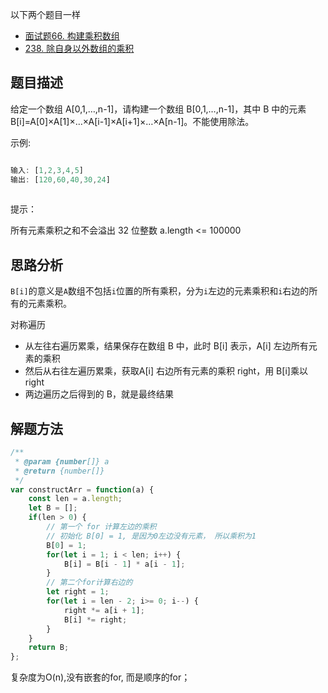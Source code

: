 以下两个题目一样
- [面试题66. 构建乘积数组](https://leetcode-cn.com/problems/gou-jian-cheng-ji-shu-zu-lcof/)
- [238. 除自身以外数组的乘积](https://leetcode-cn.com/problems/product-of-array-except-self/)

## 题目描述
给定一个数组 A[0,1,…,n-1]，请构建一个数组 B[0,1,…,n-1]，其中 B 中的元素 B[i]=A[0]×A[1]×…×A[i-1]×A[i+1]×…×A[n-1]。不能使用除法。

示例:
```js

输入: [1,2,3,4,5]
输出: [120,60,40,30,24]
 
```
提示：

所有元素乘积之和不会溢出 32 位整数
a.length <= 100000

## 思路分析
`B[i]`的意义是`A`数组不包括`i`位置的所有乘积，分为`i`左边的元素乘积和`i`右边的所有的元素乘积。

对称遍历
- 从左往右遍历累乘，结果保存在数组 B 中，此时 B[i] 表示，A[i] 左边所有元素的乘积
- 然后从右往左遍历累乘，获取A[i] 右边所有元素的乘积 right，用 B[i]乘以right
- 两边遍历之后得到的 B，就是最终结果

## 解题方法
```js
/**
 * @param {number[]} a
 * @return {number[]}
 */
var constructArr = function(a) {
    const len = a.length;
    let B = [];
    if(len > 0) {
        // 第一个 for 计算左边的乘积
        // 初始化 B[0] = 1, 是因为0左边没有元素， 所以乘积为1
        B[0] = 1;
        for(let i = 1; i < len; i++) {
            B[i] = B[i - 1] * a[i - 1];
        }
        // 第二个for计算右边的
        let right = 1;
        for(let i = len - 2; i>= 0; i--) {
            right *= a[i + 1];
            B[i] *= right;
        }
    }
    return B;
};
```

复杂度为O(n),没有嵌套的for, 而是顺序的for；
